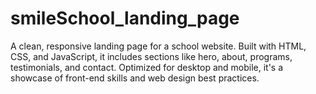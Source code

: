 # smileSchool_landing_page
A clean, responsive landing page for a school website. Built with HTML, CSS, and JavaScript, it includes sections like hero, about, programs, testimonials, and contact. Optimized for desktop and mobile, it's a showcase of front-end skills and web design best practices.

